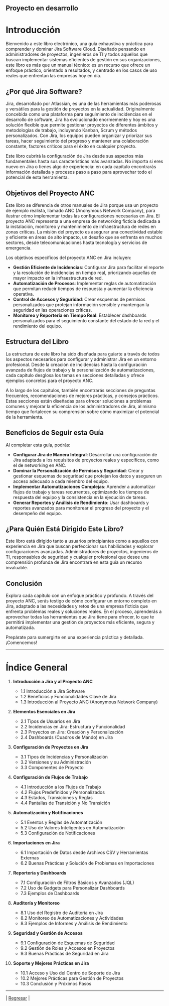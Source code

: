
## Proyecto en desarrollo
# Introducción

Bienvenido a este libro electrónico, una guía exhaustiva y práctica para comprender y dominar Jira Software Cloud. Diseñado pensando en administradores de proyectos, ingenieros de TI y todos aquellos que buscan implementar sistemas eficientes de gestión en sus organizaciones, este libro es más que un manual técnico: es un recurso que ofrece un enfoque práctico, orientado a resultados, y centrado en los casos de uso reales que enfrentan las empresas hoy en día.

## ¿Por qué Jira Software?

Jira, desarrollado por Atlassian, es una de las herramientas más poderosas y versátiles para la gestión de proyectos en la actualidad. Originalmente concebida como una plataforma para seguimiento de incidencias en el desarrollo de software, Jira ha evolucionado enormemente y hoy es una solución flexible que permite gestionar proyectos de diferentes ámbitos y metodologías de trabajo, incluyendo Kanban, Scrum y métodos personalizados. Con Jira, los equipos pueden organizar y priorizar sus tareas, hacer seguimiento del progreso y mantener una colaboración constante, factores críticos para el éxito en cualquier proyecto.

Este libro cubrirá la configuración de Jira desde sus aspectos más fundamentales hasta sus características más avanzadas. No importa si eres nuevo en Jira o tienes algo de experiencia: en cada capítulo encontrarás información detallada y procesos paso a paso para aprovechar todo el potencial de esta herramienta.

## Objetivos del Proyecto ANC

Este libro se diferencia de otros manuales de Jira porque usa un proyecto de ejemplo realista, llamado ANC (Anonymous Network Company), para ilustrar cómo implementar todas las configuraciones necesarias en Jira. El proyecto ANC representa a una empresa de networking ficticia dedicada a la instalación, monitoreo y mantenimiento de infraestructura de redes en zonas críticas. La misión del proyecto es asegurar una conectividad estable y eficiente en áreas de alto impacto, un desafío que se enfrenta en muchos sectores, desde telecomunicaciones hasta tecnología y servicios de emergencia.

Los objetivos específicos del proyecto ANC en Jira incluyen:

- **Gestión Eficiente de Incidencias**: Configurar Jira para facilitar el reporte y la resolución de incidencias en tiempo real, priorizando aquellas de mayor impacto en la infraestructura de red.
- **Automatización de Procesos**: Implementar reglas de automatización que permitan reducir tiempos de respuesta y aumentar la eficiencia operativa.
- **Control de Accesos y Seguridad**: Crear esquemas de permisos personalizados que protejan información sensible y mantengan la seguridad en las operaciones críticas.
- **Monitoreo y Reportería en Tiempo Real**: Establecer dashboards personalizados para el seguimiento constante del estado de la red y el rendimiento del equipo.

## Estructura del Libro

La estructura de este libro ha sido diseñada para guiarte a través de todos los aspectos necesarios para configurar y administrar Jira en un entorno profesional. Desde la creación de incidencias hasta la configuración avanzada de flujos de trabajo y la personalización de automatizaciones, cada capítulo desglosa los temas en secciones detalladas y ofrece ejemplos concretos para el proyecto ANC.

A lo largo de los capítulos, también encontrarás secciones de preguntas frecuentes, recomendaciones de mejores prácticas, y consejos prácticos. Estas secciones están diseñadas para ofrecer soluciones a problemas comunes y mejorar la eficiencia de los administradores de Jira, al mismo tiempo que fortalecen su comprensión sobre cómo maximizar el potencial de la herramienta.

## Beneficios de Seguir esta Guía

Al completar esta guía, podrás:

- **Configurar Jira de Manera Integral**: Desarrollar una configuración de Jira adaptada a los requisitos de proyectos reales y específicos, como el de networking en ANC.
- **Dominar la Personalización de Permisos y Seguridad**: Crear y gestionar esquemas de seguridad que protejan los datos y aseguren un acceso adecuado a cada miembro del equipo.
- **Implementar Automatizaciones Complejas**: Aprender a automatizar flujos de trabajo y tareas recurrentes, optimizando los tiempos de respuesta del equipo y la consistencia en la ejecución de tareas.
- **Generar Reportes y Análisis de Rendimiento**: Usar dashboards y reportes avanzados para monitorear el progreso del proyecto y el desempeño del equipo.

## ¿Para Quién Está Dirigido Este Libro?

Este libro está dirigido tanto a usuarios principiantes como a aquellos con experiencia en Jira que buscan perfeccionar sus habilidades y explorar configuraciones avanzadas. Administradores de proyectos, ingenieros de TI, responsables de seguridad y cualquier profesional que desee una comprensión profunda de Jira encontrará en esta guía un recurso invaluable. 

## Conclusión

Explora cada capítulo con un enfoque práctico y profundo. A través del proyecto ANC, serás testigo de cómo configurar un entorno completo en Jira, adaptado a las necesidades y retos de una empresa ficticia que enfrenta problemas reales y soluciones reales. En el proceso, aprenderás a aprovechar todas las herramientas que Jira tiene para ofrecer, lo que te permitirá implementar una gestión de proyectos más eficiente, segura y automatizada. 

Prepárate para sumergirte en una experiencia práctica y detallada. ¡Comencemos!

---

# Índice General

1. **Introducción a Jira y al Proyecto ANC**
   - 1.1 Introducción a Jira Software
   - 1.2 Beneficios y Funcionalidades Clave de Jira
   - 1.3 Introducción al Proyecto ANC (Anonymous Network Company)

2. **Elementos Esenciales en Jira**
   - 2.1 Tipos de Usuarios en Jira
   - 2.2 Incidencias en Jira: Estructura y Funcionalidad
   - 2.3 Proyectos en Jira: Creación y Personalización
   - 2.4 Dashboards (Cuadros de Mando) en Jira

3. **Configuración de Proyectos en Jira**
   - 3.1 Tipos de Incidencias y Personalización
   - 3.2 Versiones y su Administración
   - 3.3 Componentes de Proyecto

4. **Configuración de Flujos de Trabajo**
   - 4.1 Introducción a los Flujos de Trabajo
   - 4.2 Flujos Predefinidos y Personalizados
   - 4.3 Estados, Transiciones y Reglas
   - 4.4 Pantallas de Transición y No Transición

5. **Automatización y Notificaciones**
   - 5.1 Eventos y Reglas de Automatización
   - 5.2 Uso de Valores Inteligentes en Automatización
   - 5.3 Configuración de Notificaciones

6. **Importaciones en Jira**
   - 6.1 Importación de Datos desde Archivos CSV y Herramientas Externas
   - 6.2 Buenas Prácticas y Solución de Problemas en Importaciones

7. **Reportería y Dashboards**
   - 7.1 Configuración de Filtros Básicos y Avanzados (JQL)
   - 7.2 Uso de Gadgets para Personalizar Dashboards
   - 7.3 Ejemplos de Dashboards

8. **Auditoría y Monitoreo**
   - 8.1 Uso del Registro de Auditoría en Jira
   - 8.2 Monitoreo de Automatizaciones y Actividades
   - 8.3 Ejemplos de Informes y Análisis de Rendimiento

9. **Seguridad y Gestión de Accesos**
   - 9.1 Configuración de Esquemas de Seguridad
   - 9.2 Gestión de Roles y Accesos en Proyectos
   - 9.3 Buenas Prácticas de Seguridad en Jira

10. **Soporte y Mejores Prácticas en Jira**
    - 10.1 Acceso y Uso del Centro de Soporte de Jira
    - 10.2 Mejores Prácticas para Gestión de Proyectos
    - 10.3 Conclusión y Próximos Pasos


---
| [Regresar](../README.md) |

